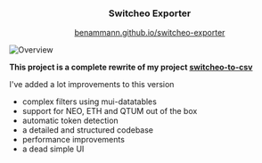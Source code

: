
<div style="width: 100%" align="center">
	<h3>Switcheo Exporter</h3>
	<p> <a href="https://benammann.github.io/switcheo-exporter" target="_blank">benammann.github.io/switcheo-exporter</a></p>
</div>

![Overview
](docs/overview.png)

**This project is a complete rewrite of my project [switcheo-to-csv](https://github.com/benammann/switcheo-to-csv)**

I've added a lot improvements to this version

* complex filters using mui-datatables
* support for NEO, ETH and QTUM out of the box
* automatic token detection
* a detailed and structured codebase
* performance improvements
* a dead simple UI
